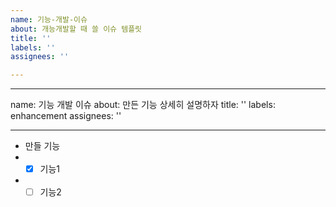```yaml
---
name: 기능-개발-이슈
about: 개능개발할 때 쓸 이슈 템플릿
title: ''
labels: ''
assignees: ''

---
```


---
name: 기능 개발 이슈
about: 만든 기능 상세히 설명하자
title: ''
labels: enhancement
assignees: ''

---

- 만들 기능
- - [x] 기능1
- - [ ] 기능2

